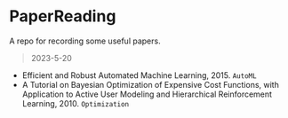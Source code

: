 # PaperReading
A repo for recording some useful papers.

> 2023-5-20
* Efficient and Robust Automated Machine Learning, 2015. `AutoML`
* A Tutorial on Bayesian Optimization of Expensive Cost Functions, with Application to Active User Modeling and Hierarchical Reinforcement Learning, 2010. `Optimization`
